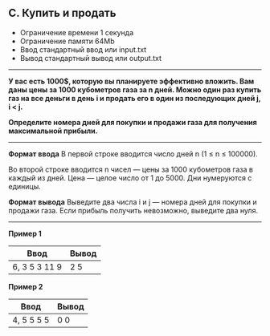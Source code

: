 ## C. Купить и продать
- Ограничение времени	1 секунда
- Ограничение памяти	64Mb
- Ввод	стандартный ввод или input.txt
- Вывод	стандартный вывод или output.txt

------------


**У вас есть 1000$, которую вы планируете эффективно вложить. Вам даны цены за 1000 кубометров газа за n дней. Можно один раз купить газ на все деньги в день i и продать его в один из последующих дней j, i < j.**

**Определите номера дней для покупки и продажи газа для получения максимальной прибыли.**

------------


**Формат ввода**
В первой строке вводится число дней n (1 ≤ n ≤ 100000).

Во второй строке вводится n чисел — цены за 1000 кубометров газа в каждый из дней. Цена — целое число от 1 до 5000. Дни нумеруются с единицы.

**Формат вывода**
Выведите два числа i и j — номера дней для покупки и продажи газа. Если прибыль получить невозможно, выведите два нуля.

------------


**Пример 1**

| Ввод | Вывод |
| -- | -- |
| 6, 3 5 3 11 9 | 2 5 |

**Пример 2**

| Ввод | Вывод |
| -- | -- |
| 4, 5 5 5 5 | 0 0 |
